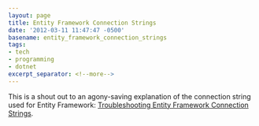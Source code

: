 ```yaml
---
layout: page
title: Entity Framework Connection Strings
date: '2012-03-11 11:47:47 -0500'
basename: entity_framework_connection_strings
tags:
- tech
- programming
- dotnet
excerpt_separator: <!--more-->
---
```


This is a shout out to an agony-saving explanation of the connection string used
for Entity Framework: <a
href="http://blogs.teamb.com/craigstuntz/2010/08/13/38628/">Troubleshooting
Entity Framework Connection Strings</a>. 

